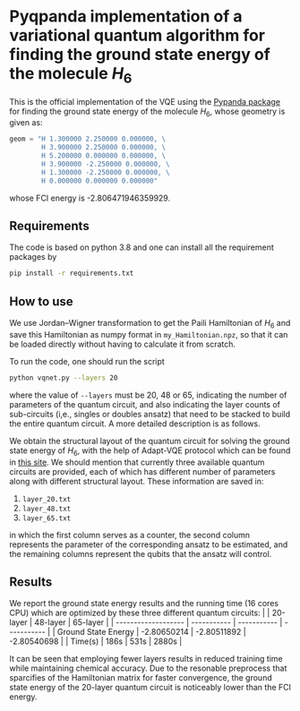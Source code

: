 # Pyqpanda implementation of a variational quantum algorithm for finding the ground state energy of the molecule $H_6$

This is the official implementation of the VQE using the [Pypanda package](https://pyqpanda-toturial.readthedocs.io/zh/latest/) for finding the ground state energy of the molecule $H_6$, whose geometry is given as:
```python
geom = "H 1.300000 2.250000 0.000000, \
        H 3.900000 2.250000 0.000000, \
        H 5.200000 0.000000 0.000000, \
        H 3.900000 -2.250000 0.000000, \
        H 1.300000 -2.250000 0.000000, \
        H 0.000000 0.000000 0.000000"
```
whose FCI energy is -2.806471946359929.

## Requirements
The code is based on python 3.8 and one can install all the requirement packages by
```bash
pip install -r requirements.txt
```

## How to use
We use Jordan–Wigner transformation to get the Paili Hamiltonian of $H_6$ and save this Hamiltonian as numpy format in ```my_Hamiltonian.npz```, so that it can be loaded directly without having to calculate it from scratch.

To run the code, one should run the script
```bash
python vqnet.py --layers 20
```
where the value of ```--layers``` must be 20, 48 or 65, indicating the number of parameters of the quantum circuit, and also indicating the layer counts of sub-circuits (i,e., singles or doubles ansatz) that need to be stacked to build the entire quantum circuit. A more detailed description is as follows.

We obtain the structural layout of the quantum circuit for solving the ground state energy of $H_6$, with the help of Adapt-VQE protocol which can be found in [this site](https://github.com/JordanovSJ/VQE). We should mention that currently three available quantum circuits are provided, each of which has different number of parameters along with different structural layout. These information are saved in:
1. `layer_20.txt`
2. `layer_48.txt`
3. `layer_65.txt`

in which the first column serves as a counter, the second column represents the parameter of the corresponding ansatz to be estimated, and the remaining columns represent the qubits that the ansatz will control.

## Results
We report the ground state energy results and the running time (16 cores CPU) which are optimized by these three different quantum circuits:
|                     | 20-layer    | 48-layer    | 65-layer    |
| ------------------- | ----------- | ----------- | ----------- |
| Ground State Energy | -2.80650214 | -2.80511892 | -2.80540698 |
| Time(s)             | 186s        | 531s        | 2880s       |

It can be seen that employing fewer layers results in reduced training time while maintaining chemical accuracy. Due to the resonable preprocess that sparcifies of the Hamiltonian matrix for faster convergence, the ground state energy of the 20-layer quantum circuit is noticeably lower than the FCI energy.